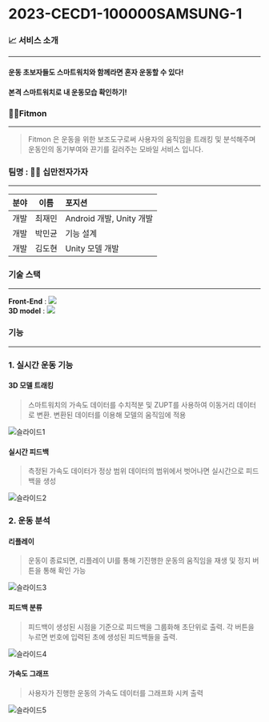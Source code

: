 # 2023-CECD1-100000SAMSUNG-1

### 📈 서비스 소개

* * *

#### 운동 초보자들도 스마트워치와 함께라면 혼자 운동할 수 있다! 

#### 본격 스마트워치로 내 운동모습 확인하기!


### 🏋️‍♀️Fitmon

***

> Fitmon 은 운동을 위한 보조도구로써 사용자의 움직임을 트래킹 및 분석해주며 운동인의 동기부여와 끈기를 길러주는 모바일 서비스 입니다.

### 팀명 : 🏋️‍♀️ 십만전자가자

***

| 분야 |  이름  | 포지션                   |
| ---: | :----: | :----------------------- |
| 개발 | 최재민 | Android 개발, Unity 개발 |
| 개발 | 박민균 | 기능 설계                |
| 개발 | 김도현 | Unity 모델 개발          |

### 기술 스택
***
**Front-End** : <img src="https://img.shields.io/badge/Android-3DDC84?style=for-the-badge&logo=Android&logoColor=white"/></hr></br>
**3D model** : <img src="https://img.shields.io/badge/Unity-000000?style=for-the-badge&logo=Unity&logoColor=white"/>

### 기능
***

### 1. 실시간 운동 기능

#### 3D 모델 트래킹
> 스마트워치의 가속도 데이터를 수치적분 및 ZUPT를 사용하여 이동거리 데이터로 변환. 변환된 데이터를 이용해 모델의 움직임에 적용

![슬라이드1](https://github.com/CSID-DGU/2023-CECD1-100000SAMSUNG-1/assets/78476481/549f3e10-125d-47e0-98a8-6e45501ce964)


#### 실시간 피드백
> 측정된 가속도 데이터가 정상 범위 데이터의 범위에서 벗어나면 실시간으로 피드백을 생성

![슬라이드2](https://github.com/CSID-DGU/2023-CECD1-100000SAMSUNG-1/assets/78476481/4d301df0-fff0-4867-8e21-4e065270ec1b)


### 2. 운동 분석

#### 리플레이
> 운동이 종료되면, 리플레이 UI를 통해 기진행한 운동의 움직임을 재생 및 정지 버튼을 통해 확인 가능

![슬라이드3](https://github.com/CSID-DGU/2023-CECD1-100000SAMSUNG-1/assets/78476481/b816d19d-fb9c-47bf-aa30-102128c2ac0c)


#### 피드백 분류
> 피드백이 생성된 시점을 기준으로 피드백을 그룹화해 초단위로 출력. 각 버튼을 누르면 번호에 입력된 초에 생성된 피드백들을 출력.

![슬라이드4](https://github.com/CSID-DGU/2023-CECD1-100000SAMSUNG-1/assets/78476481/7b213db4-5163-4aa7-9d28-f84f5b9188b8)


#### 가속도 그래프 
> 사용자가 진행한 운동의 가속도 데이터를 그래프화 시켜 출력

![슬라이드5](https://github.com/CSID-DGU/2023-CECD1-100000SAMSUNG-1/assets/78476481/843b32d1-7326-4efc-9916-0df3acfe12b6)


